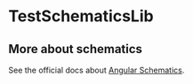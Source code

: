 # TestSchematicsLib

## More about schematics

See the official docs about [Angular Schematics](https://angular.io/guide/schematics).
